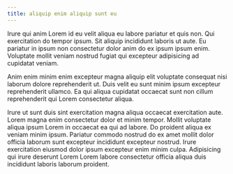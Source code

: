 ```yaml
---
title: aliquip enim aliquip sunt eu
---
```


Irure qui anim Lorem id eu velit aliqua eu labore pariatur et quis non. Qui exercitation do tempor ipsum. Sit aliquip incididunt laboris ut aute. Eu pariatur in ipsum non consectetur dolor anim do ex ipsum ipsum enim. Voluptate mollit veniam nostrud fugiat qui excepteur adipisicing ad cupidatat veniam.

Anim enim minim enim excepteur magna aliquip elit voluptate consequat nisi laborum dolore reprehenderit ut. Duis velit eu sunt minim ipsum excepteur reprehenderit ullamco. Ea qui aliqua cupidatat occaecat sunt non cillum reprehenderit qui Lorem consectetur aliqua.

Irure ut sunt duis sint exercitation magna aliqua occaecat exercitation aute. Lorem magna enim consectetur dolor et minim tempor. Mollit voluptate aliqua ipsum Lorem in occaecat ea qui ad labore. Do proident aliqua ex veniam minim ipsum. Pariatur commodo nostrud do ex amet mollit dolor officia laborum sunt excepteur incididunt excepteur nostrud. Irure exercitation eiusmod dolor ipsum excepteur enim minim culpa. Adipisicing qui irure deserunt Lorem Lorem labore consectetur officia aliqua duis incididunt laboris laborum proident.
